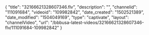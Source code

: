 {
    "title": "32166621328607346.flv",
    "description": "",
    "channelid": "111091684",
    "videoid": "109982842",
    "date_created": "1502521389",
    "date_modified": "1504049169",
    "type": "captivate",
    "layout": "channelVideo",
    "url": "\/bbbusa-latest-videos\/32166621328607346-flv\/111091684-109982842"
}